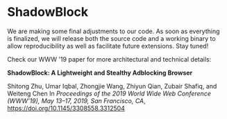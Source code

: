 # ShadowBlock
We are making some final adjustments to our code. As soon as everything is finalized, we will release both the source code and a working binary to allow reproducibility as well as facilitate future extensions. Stay tuned!

Check our WWW '19 paper for more architectural and technical details:

**ShadowBlock: A Lightweight and Stealthy Adblocking Browser**

Shitong Zhu, Umar Iqbal, Zhongjie Wang, Zhiyun Qian, Zubair Shafiq, and Weiteng Chen 
In *Proceedings of the 2019 World Wide Web Conference (WWW’19), May 13–17, 2019, San Francisco, CA*, https://doi.org/10.1145/3308558.3312504
